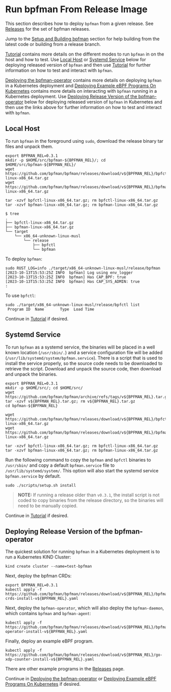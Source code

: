 # Run bpfman From Release Image

This section describes how to deploy `bpfman` from a given release.
See [Releases](https://github.com/bpfman/bpfman/releases) for the set of bpfman
releases.

Jump to the [Setup and Building bpfman](./building-bpfman.md) section
for help building from the latest code or building from a release branch.

[Tutorial](./tutorial.md) contains more details on the different
modes to run `bpfman` in on the host and how to test.
Use [Local Host](#local-host) or [Systemd Service](#systemd-service)
below for deploying released version of `bpfman` and then use [Tutorial](./tutorial.md)
for further information on how to test and interact with `bpfman`. 

[Deploying the bpfman-operator](../developer-guide/operator-quick-start.md) contains
more details on deploying `bpfman` in a Kubernetes deployment and
[Deploying Example eBPF Programs On Kubernetes](./example-bpf-k8s.md) contains
more details on interacting with `bpfman` running in a Kubernetes deployment.
Use [Deploying Release Version of the bpfman-operator](#deploying-release-version-of-the-bpfman-operator)
below for deploying released version of `bpfman` in Kubernetes and then use the
links above for further information on how to test and interact with `bpfman`. 

## Local Host

To run `bpfman` in the foreground using `sudo`, download the release binary tar
files and unpack them.

```console
export BPFMAN_REL=0.3.1
mkdir -p $HOME/src/bpfman-${BPFMAN_REL}/; cd $HOME/src/bpfman-${BPFMAN_REL}/
wget https://github.com/bpfman/bpfman/releases/download/v${BPFMAN_REL}/bpfctl-linux-x86_64.tar.gz
wget https://github.com/bpfman/bpfman/releases/download/v${BPFMAN_REL}/bpfman-linux-x86_64.tar.gz

tar -xzvf bpfctl-linux-x86_64.tar.gz; rm bpfctl-linux-x86_64.tar.gz
tar -xzvf bpfman-linux-x86_64.tar.gz; rm bpfman-linux-x86_64.tar.gz

$ tree
.
├── bpfctl-linux-x86_64.tar.gz
├── bpfman-linux-x86_64.tar.gz
└── target
    └── x86_64-unknown-linux-musl
        └── release
            ├── bpfctl
            └── bpfman
```

To deploy `bpfman`:

```console
sudo RUST_LOG=info ./target/x86_64-unknown-linux-musl/release/bpfman 
[2023-10-13T15:53:25Z INFO  bpfman] Log using env_logger
[2023-10-13T15:53:25Z INFO  bpfman] Has CAP_BPF: true
[2023-10-13T15:53:25Z INFO  bpfman] Has CAP_SYS_ADMIN: true
:
```

To use `bpfctl`:

```console
sudo ./target/x86_64-unknown-linux-musl/release/bpfctl list
 Program ID  Name       Type  Load Time                
```

Continue in [Tutorial](./tutorial.md) if desired.

## Systemd Service

To run `bpfman` as a systemd service, the binaries will be placed in a well known location
(`/usr/sbin/.`) and a service configuration file will be added
(`/usr/lib/systemd/system/bpfman.service`).
There is a script that is used to install the service properly, so the source code needs
to be downloaded to retrieve the script.
Download and unpack the source code, then download and unpack the binaries.

```console
export BPFMAN_REL=0.3.1
mkdir -p $HOME/src/; cd $HOME/src/
wget https://github.com/bpfman/bpfman/archive/refs/tags/v${BPFMAN_REL}.tar.gz
tar -xzvf v${BPFMAN_REL}.tar.gz; rm v${BPFMAN_REL}.tar.gz
cd bpfman-${BPFMAN_REL}

wget https://github.com/bpfman/bpfman/releases/download/v${BPFMAN_REL}/bpfctl-linux-x86_64.tar.gz
wget https://github.com/bpfman/bpfman/releases/download/v${BPFMAN_REL}/bpfman-linux-x86_64.tar.gz

tar -xzvf bpfctl-linux-x86_64.tar.gz; rm bpfctl-linux-x86_64.tar.gz
tar -xzvf bpfman-linux-x86_64.tar.gz; rm bpfman-linux-x86_64.tar.gz
```

Run the following command to copy the `bpfman` and `bpfctl` binaries to `/usr/sbin/` and copy a
default `bpfman.service` file to `/usr/lib/systemd/system/`.
This option will also start the systemd service `bpfman.service` by default.

```console
sudo ./scripts/setup.sh install
```

> **NOTE:** If running a release older than `v0.3.1`, the install script is not coded to copy
binaries from the release directory, so the binaries will need to be manually copied.

Continue in [Tutorial](./tutorial.md) if desired.

## Deploying Release Version of the bpfman-operator

The quickest solution for running `bpfman` in a Kubernetes deployment is to run a
Kubernetes KIND Cluster:

```console
kind create cluster --name=test-bpfman
```

Next, deploy the bpfman CRDs:

```console
export BPFMAN_REL=0.3.1
kubectl apply -f  https://github.com/bpfman/bpfman/releases/download/v${BPFMAN_REL}/bpfman-crds-install-v${BPFMAN_REL}.yaml
```

Next, deploy the `bpfman-operator`, which will also deploy the `bpfman-daemon`, which contains `bpfman` and `bpfman-agent`:

```console
kubectl apply -f https://github.com/bpfman/bpfman/releases/download/v${BPFMAN_REL}/bpfman-operator-install-v${BPFMAN_REL}.yaml
```

Finally, deploy an example eBPF program.

```console
kubectl apply -f https://github.com/bpfman/bpfman/releases/download/v${BPFMAN_REL}/go-xdp-counter-install-v${BPFMAN_REL}.yaml
```

There are other example programs in the [Releases](https://github.com/bpfman/bpfman/releases)
page.

Continue in [Deploying the bpfman-operator](../developer-guide/operator-quick-start.md) or
[Deploying Example eBPF Programs On Kubernetes](./example-bpf-k8s.md) if desired.
